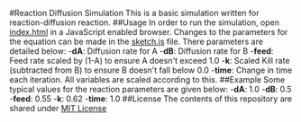 #Reaction Diffusion Simulation
This is a basic simulation written for reaction-diffusion reaction.
##Usage
In order to run the simulation, open [index.html](index.html) in a JavaScript enabled browser. Changes to the parameters for the equation can be made in the [sketch.js](sketch.js) file. There parameters are detailed below:
-**dA**: Diffusion rate for A
-**dB**: Diffusion rate for B
-**feed**: Feed rate scaled by (1-A) to ensure A doesn't exceed 1.0
-**k**: Scaled Kill rate (subtracted from B) to ensure B doesn't fall below 0.0
-**time**: Change in time each iteration. All variables are scaled according to this.
##Example
Some typical values for the reaction parameters are given below:
-**dA**: 1.0
-**dB**: 0.5
-**feed**: 0.55
-**k**: 0.62
-**time**: 1.0
##License
The contents of this repository are shared under [MIT License](license.md)

